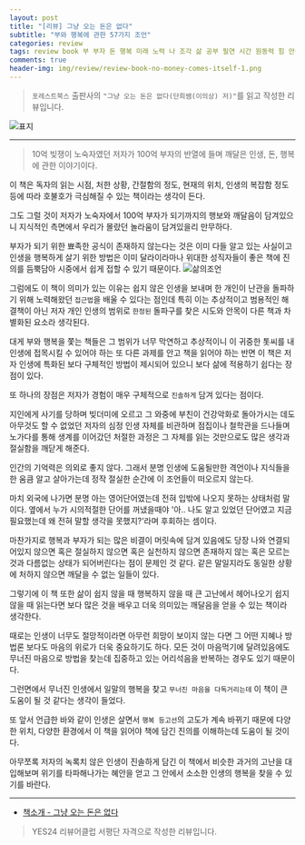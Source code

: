 ```yaml
---  
layout: post  
title: "[리뷰] 그냥 오는 돈은 없다"  
subtitle: "부와 행복에 관한 57가지 조언"  
categories: review  
tags: review book 부 부자 돈 행복 미래 노력 나 조각 삶 공부 필연 시간 원동력 힘 안목 통찰   
comments: true  
header-img: img/review/review-book-no-money-comes-itself-1.png
---  
```

  
> `포레스트북스` 출판사의 `"그냥 오는 돈은 없다(단희쌤(이의상) 저)"`를 읽고 작성한 리뷰입니다.  

![표지](https://telegeam.github.io/assets/img/review/review-book-no-money-comes-itself-1.png)  

---

> 10억 빚쟁이 노숙자였던 저자가 100억 부자의 반열에 들며 깨달은 인생, 돈, 행복에 관한 이야기이다.

이 책은 독자의 읽는 시점, 처한 상황, 간절함의 정도, 현재의 위치, 인생의 복잡함 정도 등에 따라 호불호가 극심해질 수 있는 책이라는 생각이 든다. 

그도 그럴 것이 저자가 노숙자에서 100억 부자가 되기까지의 행보와 깨달음이 담겨있으니 지식적인 측면에서 우리가 몰랐던 놀라움이 담겨있을리 만무하다. 

부자가 되기 위한 뾰족한 공식이 존재하지 않는다는 것은 이미 다들 알고 있는 사실이고 인생을 행복하게 살기 위한 방법은 이미 달라이라마나 위대한 성직자들이 좋은 책에 진의를 듬뿍담아 시중에서 쉽게 접할 수 있기 때문이다. 
![삶의조언](https://telegeam.github.io/assets/img/review/review-book-no-money-comes-itself-2.png)  

그럼에도 이 책이 의미가 있는 이유는 쉽지 않은 인생을 보내며 한 개인이 난관을 돌파하기 위해 노력해왔던 `접근법`을 배울 수 있다는 점인데 특히 이는 추상적이고 범용적인 해결책이 아닌 저자 개인 인생의 범위로 `한정된` 돌파구를 찾은 시도와 안목이 다른 책과 차별화된 요소라 생각된다. 

대게 부와 행복을 쫓는 책들은 그 범위가 너무 막연하고 추상적이니 이 귀중한 톳씨를 내 인생에 접목시킬 수 있어야 하는 또 다른 과제를 안고 책을 읽어야 하는 반면 이 책은 저자 인생에 특화된 보다 구체적인 방법이 제시되어 있으니 보다 삶에 적용하기 쉽다는 장점이 있다. 

또 하나의 장점은 저자가 경험이 매우 구체적으로 `진솔하게` 담겨 있다는 점이다. 

지인에게 사기를 당하며 빚더미에 오르고 그 와중에 부친이 건강악화로 돌아가시는 데도 아무것도 할 수 없었던 저자의 심정 인생 자체를 비관하며 점집이나 철학관을 드나들며 노가다를 통해 생계를 이어갔던 처절한 과정은 그 자체를 읽는 것만으로도 많은 생각과 절실함을 깨닫게 해준다. 

인간의 기억력은 의외로 좋지 않다. 그래서 분명 인생에 도움될만한 격언이나 지식들을 한 움큼 알고 살아가는데 정작 절실한 순간에 이 조언들이 떠오르지 않는다. 

마치 외국에 나가면 분명 아는 영어단어였는데 전혀 입밖에 나오지 못하는 상태처럼 말이다. 옆에서 누가 시의적절한 단어를 꺼냈을때야 '아.. 나도 알고 있었던 단어였고 지금 필요했는데 왜 전혀 말할 생각을 못했지?'라며 후회하는 셈이다. 

마찬가지로 행복과 부자가 되는 많은 비결이 머릿속에 담겨 있음에도 당장 나와 연결되어있지 않으면 혹은 절실하지 않으면 혹은 실천하지 않으면 존재하지 않는 혹은 모르는 것과 다름없는 상태가 되어버린다는 점이 문제인 것 같다. 같은 말일지라도 동일한 상황에 처하지 않으면 깨달을 수 없는 일들이 있다. 

그렇기에 이 책 또한 삶이 쉽지 않을 때 행복하지 않을 때 큰 고난에서 헤어나오기 쉽지 않을 때 읽는다면 보다 많은 것을 배우고 더욱 의미있는 깨달음을 얻을 수 있는 책이라 생각한다. 

때로는 인생이 너무도 절망적이라면 아무런 희망이 보이지 않는 다면 그 어떤 지혜나 방법론 보다도 마음의 위로가 더욱 중요하기도 하다. 모든 것이 마음먹기에 달려있음에도 무너진 마음으로 방법을 찾는데 집중하고 있는 어리석음을 반복하는 경우도 있기 때문이다. 

그런면에서 무너진 인생에서 일말의 행복을 찾고 `무너진 마음을 다독거리는데` 이 책이 큰 도움이 될 것 같다는 생각이 들었다. 

또 앞서 언급한 바와 같이 인생은 살면서 `행복 등고선`의 고도가 계속 바뀌기 때문에 다양한 위치, 다양한 환경에서 이 책을 읽어야 책에 담긴 진의를 이해하는데 도움이 될 것이다.

아무쪼록 저자의 녹록치 않은 인생이 진솔하게 담긴 이 책에서 비슷한 과거의 고난을 대입해보며 위기를 타파해나가는 혜안을 얻고 그 안에서 소소한 인생의 행복을 찾을 수 있기를 바란다.

---

* [책소개 - 그냥 오는 돈은 없다](http://www.yes24.com/Product/Goods/109342757)

> YES24 리뷰어클럽 서평단 자격으로 작성한 리뷰입니다.
